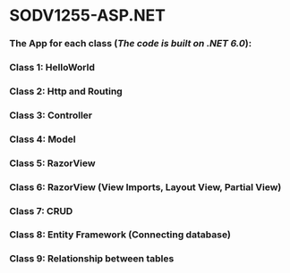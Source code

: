 # SODV1255-ASP.NET
### The App for each class (***The code is built on .NET 6.0***):
### Class 1: HelloWorld
### Class 2: Http and Routing
### Class 3: Controller
### Class 4: Model
### Class 5: RazorView
### Class 6: RazorView (View Imports, Layout View, Partial View)
### Class 7: CRUD 
### Class 8: Entity Framework (Connecting database)
### Class 9: Relationship between tables

